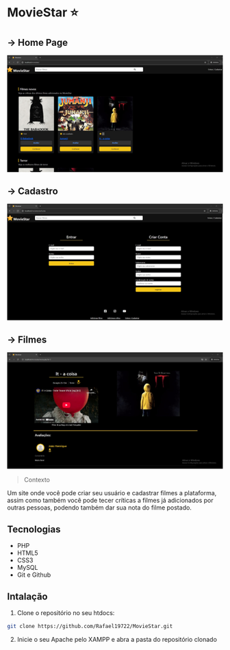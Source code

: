 # MovieStar ⭐ 

## -> Home Page
![preview](./img/img_1.jpg)


## -> Cadastro
![preview](./img/img_2.jpg)


## -> Filmes
![preview](./img/img_3.jpg)

> Contexto

Um site onde você pode criar seu usuário e cadastrar filmes a plataforma, assim como também você pode tecer críticas a filmes já adicionados por outras pessoas, podendo também dar sua nota do filme postado.


## Tecnologias
- PHP
- HTML5
- CSS3
- MySQL
- Git e Github

## Intalação

1. Clone o repositório no seu htdocs:
```bash
git clone https://github.com/Rafael19722/MovieStar.git
```
2. Inicie o seu Apache pelo XAMPP e abra a pasta do repositório clonado